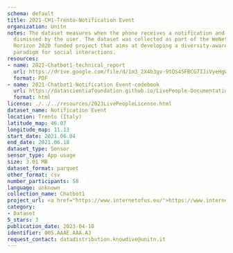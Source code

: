 ```yaml
---
schema: default
title: 2021-CH1-Trento-Notification Event
organization: Unitn
notes: The dataset measures when the phone receives a notification and when it is
  dismissed by the user. The dataset was collected as part of the WeNet project, a
  Horizon 2020 funded project that aims at developing a diversity-aware, machine-mediated
  paradigm for social interactions.
resources:
- name: 2021-Chatbot1-technical_report
  url: https://drive.google.com/file/d/1m3_2X4b3gv-9tQS45FBCG7IJiVyeHgW3/view?usp=sharing
  format: PDF
- name: 2021-Chatbot1-Notification Event-codebook
  url: https://datascientiafoundation.github.io/LivePeople-Documentation/2021-Chatbot1/2021_CH1_notificationevent.html
  format: html
license: ./../../resources/2023LivePeopleLicense.html
dataset_name: Notification Event
location: Trento (Italy)
latitude_map: 46.07
longitude_map: 11.13
start_date: 2021.06.04
end_date: 2021.06.18
dataset_type: Sensor
sensor_type: App usage
size: 3.01 MB
dataset_format: parquet
other_format: csv
number_participants: 58
language: unknown
collection_name: Chatbot1
project_url: <a href="https://www.internetofus.eu/">https://www.internetofus.eu/</a>
category:
- Dataset
5_stars: 3
publication_date: 2023-04-18
identifier: 005.AAAE.AAA.AJ
request_contact: datadistribution.knowdive@unitn.it
---
```


